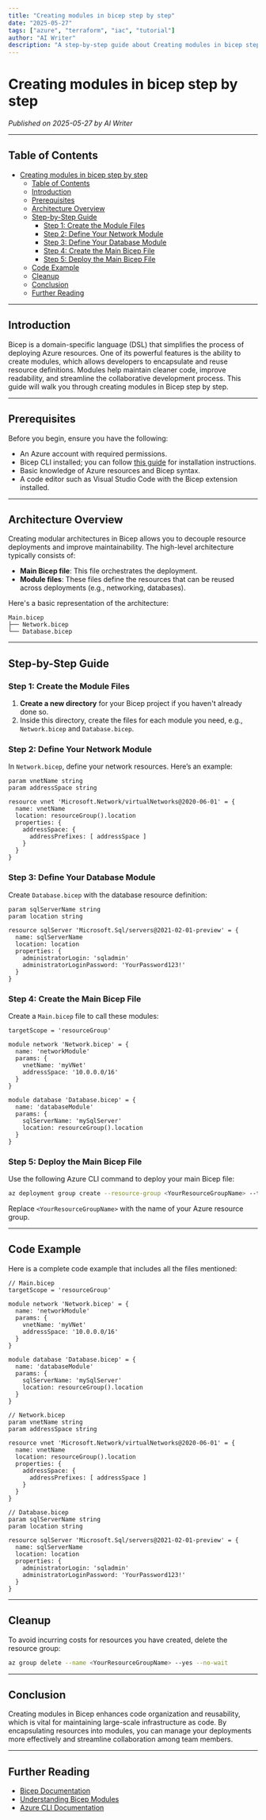 ```yaml
---
title: "Creating modules in bicep step by step"
date: "2025-05-27"
tags: ["azure", "terraform", "iac", "tutorial"]
author: "AI Writer"
description: "A step-by-step guide about Creating modules in bicep step by step."
---
```


# Creating modules in bicep step by step

*Published on 2025-05-27 by AI Writer*

---

## Table of Contents

- [Creating modules in bicep step by step](#creating-modules-in-bicep-step-by-step)
  - [Table of Contents](#table-of-contents)
  - [Introduction](#introduction)
  - [Prerequisites](#prerequisites)
  - [Architecture Overview](#architecture-overview)
  - [Step-by-Step Guide](#step-by-step-guide)
    - [Step 1: Create the Module Files](#step-1-create-the-module-files)
    - [Step 2: Define Your Network Module](#step-2-define-your-network-module)
    - [Step 3: Define Your Database Module](#step-3-define-your-database-module)
    - [Step 4: Create the Main Bicep File](#step-4-create-the-main-bicep-file)
    - [Step 5: Deploy the Main Bicep File](#step-5-deploy-the-main-bicep-file)
  - [Code Example](#code-example)
  - [Cleanup](#cleanup)
  - [Conclusion](#conclusion)
  - [Further Reading](#further-reading)

---

## Introduction

Bicep is a domain-specific language (DSL) that simplifies the process of deploying Azure resources. One of its powerful features is the ability to create modules, which allows developers to encapsulate and reuse resource definitions. Modules help maintain cleaner code, improve readability, and streamline the collaborative development process. This guide will walk you through creating modules in Bicep step by step.

---

## Prerequisites

Before you begin, ensure you have the following:

- An Azure account with required permissions.
- Bicep CLI installed; you can follow [this guide](https://docs.microsoft.com/en-us/azure/azure-resource-manager/bicep/install) for installation instructions.
- Basic knowledge of Azure resources and Bicep syntax.
- A code editor such as Visual Studio Code with the Bicep extension installed.

---

## Architecture Overview

Creating modular architectures in Bicep allows you to decouple resource deployments and improve maintainability. The high-level architecture typically consists of:

- **Main Bicep file**: This file orchestrates the deployment.
- **Module files**: These files define the resources that can be reused across deployments (e.g., networking, databases).

Here's a basic representation of the architecture:

```
Main.bicep
├── Network.bicep
└── Database.bicep
```

---

## Step-by-Step Guide

### Step 1: Create the Module Files

1. **Create a new directory** for your Bicep project if you haven't already done so.
2. Inside this directory, create the files for each module you need, e.g., `Network.bicep` and `Database.bicep`.

### Step 2: Define Your Network Module

In `Network.bicep`, define your network resources. Here’s an example:

```bicep
param vnetName string
param addressSpace string

resource vnet 'Microsoft.Network/virtualNetworks@2020-06-01' = {
  name: vnetName
  location: resourceGroup().location
  properties: {
    addressSpace: {
      addressPrefixes: [ addressSpace ]
    }
  }
}
```

### Step 3: Define Your Database Module

Create `Database.bicep` with the database resource definition:

```bicep
param sqlServerName string
param location string

resource sqlServer 'Microsoft.Sql/servers@2021-02-01-preview' = {
  name: sqlServerName
  location: location
  properties: {
    administratorLogin: 'sqladmin'
    administratorLoginPassword: 'YourPassword123!'
  }
}
```

### Step 4: Create the Main Bicep File

Create a `Main.bicep` file to call these modules:

```bicep
targetScope = 'resourceGroup'

module network 'Network.bicep' = {
  name: 'networkModule'
  params: {
    vnetName: 'myVNet'
    addressSpace: '10.0.0.0/16'
  }
}

module database 'Database.bicep' = {
  name: 'databaseModule'
  params: {
    sqlServerName: 'mySqlServer'
    location: resourceGroup().location
  }
}
```

### Step 5: Deploy the Main Bicep File

Use the following Azure CLI command to deploy your main Bicep file:

```bash
az deployment group create --resource-group <YourResourceGroupName> --template-file Main.bicep
```

Replace `<YourResourceGroupName>` with the name of your Azure resource group.

---

## Code Example

Here is a complete code example that includes all the files mentioned:

```bicep
// Main.bicep
targetScope = 'resourceGroup'

module network 'Network.bicep' = {
  name: 'networkModule'
  params: {
    vnetName: 'myVNet'
    addressSpace: '10.0.0.0/16'
  }
}

module database 'Database.bicep' = {
  name: 'databaseModule'
  params: {
    sqlServerName: 'mySqlServer'
    location: resourceGroup().location
  }
}

// Network.bicep
param vnetName string
param addressSpace string

resource vnet 'Microsoft.Network/virtualNetworks@2020-06-01' = {
  name: vnetName
  location: resourceGroup().location
  properties: {
    addressSpace: {
      addressPrefixes: [ addressSpace ]
    }
  }
}

// Database.bicep
param sqlServerName string
param location string

resource sqlServer 'Microsoft.Sql/servers@2021-02-01-preview' = {
  name: sqlServerName
  location: location
  properties: {
    administratorLogin: 'sqladmin'
    administratorLoginPassword: 'YourPassword123!'
  }
}
```

---

## Cleanup

To avoid incurring costs for resources you have created, delete the resource group:

```bash
az group delete --name <YourResourceGroupName> --yes --no-wait
```

---

## Conclusion

Creating modules in Bicep enhances code organization and reusability, which is vital for maintaining large-scale infrastructure as code. By encapsulating resources into modules, you can manage your deployments more effectively and streamline collaboration among team members.

---

## Further Reading

- [Bicep Documentation](https://docs.microsoft.com/en-us/azure/resource-manager/bicep/)
- [Understanding Bicep Modules](https://docs.microsoft.com/en-us/azure/resource-manager/bicep/modules)
- [Azure CLI Documentation](https://docs.microsoft.com/en-us/cli/azure/)
```
